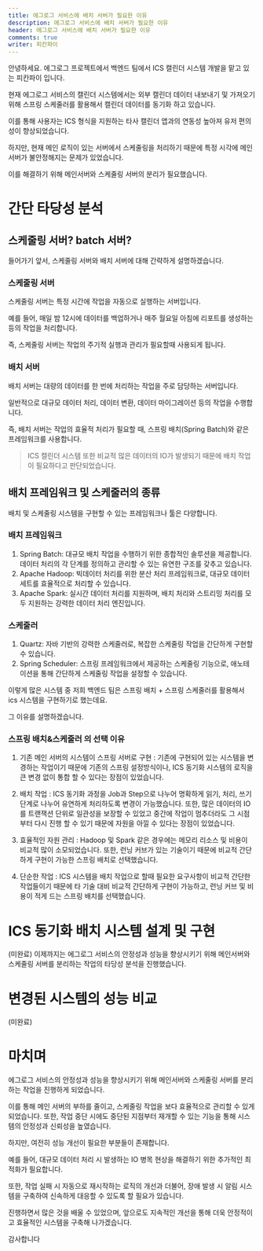 ```yaml
---
title: 에그로그 서비스에 배치 서버가 필요한 이유
description: 에그로그 서비스에 배치 서버가 필요한 이유
header: 에그로그 서비스에 배치 서버가 필요한 이유
comments: true
writer: 피칸파이
---
```


안녕하세요. 에그로그 프로젝트에서 백엔드 팀에서 ICS 캘린더 시스템 개발을 맡고 있는 피칸파이 입니다.

현재 에그로그 서비스의 캘린더 시스템에서는 외부 캘린더 데이터 내보내기 및 가져오기 위해 스프링 스케줄러를 활용해서 캘린더 데이터를 동기화 하고 있습니다.

이를 통해 사용자는 ICS 형식을 지원하는 타사 캘린더 앱과의 연동성 높아져 유저 편의성이 향상되었습니다.

하지만, 현재 메인 로직이 있는 서버에서 스케줄링을 처리하기 때문에 특정 시각에 메인 서버가 불안정해지는 문제가 있었습니다.

이를 해결하기 위해 메인서버와 스케줄링 서버의 분리가 필요했습니다.
 
# 간단 타당성 분석

## 스케줄링 서버? batch 서버? 

들어가기 앞서, 스케줄링 서버와 배치 서버에 대해 간략하게 설명하겠습니다.

### 스케줄링 서버

스케줄링 서버는 특정 시간에 작업을 자동으로 실행하는 서버입니다. 

예를 들어, 매일 밤 12시에 데이터를 백업하거나 매주 월요일 아침에 리포트를 생성하는 등의 작업을 처리합니다. 

즉, 스케줄링 서버는 작업의 주기적 실행과 관리가 필요할때 사용되게 됩니다.

### 배치 서버

배치 서버는 대량의 데이터를 한 번에 처리하는 작업을 주로 담당하는 서버입니다.

일반적으로 대규모 데이터 처리, 데이터 변환, 데이터 마이그레이션 등의 작업을 수행합니다.

즉, 배치 서버는 작업의 효율적 처리가 필요할 때, 스프링 배치(Spring Batch)와 같은 프레임워크를 사용합니다.

> ICS 캘린더 시스템 또한 비교적 많은 데이터의 IO가 발생되기 때문에 배치 작업이 필요하다고 판단되었습니다.

## 배치 프레임워크 및 스케줄러의 종류

배치 및 스케줄링 시스템을 구현할 수 있는 프레임워크나 툴은 다양합니다.

### 배치 프레임워크
1. Spring Batch: 대규모 배치 작업을 수행하기 위한 종합적인 솔루션을 제공합니다. 데이터 처리의 각 단계를 정의하고 관리할 수 있는 유연한 구조를 갖추고 있습니다.
2. Apache Hadoop: 빅데이터 처리를 위한 분산 처리 프레임워크로, 대규모 데이터 세트를 효율적으로 처리할 수 있습니다. 
3. Apache Spark: 실시간 데이터 처리를 지원하며, 배치 처리와 스트리밍 처리를 모두 지원하는 강력한 데이터 처리 엔진입니다.

### 스케줄러
1. Quartz: 자바 기반의 강력한 스케줄러로, 복잡한 스케줄링 작업을 간단하게 구현할 수 있습니다.
2. Spring Scheduler: 스프링 프레임워크에서 제공하는 스케줄링 기능으로, 애노테이션을 통해 간단하게 스케줄링 작업을 설정할 수 있습니다.


이렇게 많은 시스템 중 저희 백엔드 팀은 스프링 배치 + 스프링 스케줄러를 활용해서 ics 시스템을 구현하기로 했는데요.

그 이유를 설명하겠습니다.

### 스프링 배치&스케줄러 의 선택 이유

1. 기존 메인 서버의 시스템이 스프링 서버로 구현
   : 기존에 구현되어 있는 시스템을 변경하는 작업이기 때문에 기존의 스프링 설정방식이나, ICS 동기화 시스템의 로직을 큰 변경 없이 통합 할 수 있다는 장점이 있었습니다. 

2. 배치 작업
   : ICS 동기화 과정을 Job과 Step으로 나누어 명확하게 읽기, 처리, 쓰기 단계로 나누어 유연하게 처리하도록 변경이 가능했습니다. 또한, 많은 데이터의 IO를 트랜잭션 단위로 일관성을 보장할 수 있었고 중간에 작업이 멈추더라도 그 시점부터 다시 진행 할 수 있기 때문에 자원을 아낄 수 있다는 장점이 있었습니다.

3. 효율적인 자원 관리
   : Hadoop 및 Spark 같은 경우에는 메모리 리소스 및 비용이 비교적 많이 소모되었습니다. 또한, 런닝 커브가 있는 기술이기 때문에 비교적 간단하게 구현이 가능한 스프링 배치로 선택했습니다.

4. 단순한 작업
   : ICS 시스템을 배치 작업으로 할때 필요한 요구사항이 비교적 간단한 작업들이기 때문에 타 기술 대비 비교적 간단하게 구현이 가능하고, 런닝 커브 및 비용이 적게 드는 스프링 배치를 선택했습니다. 




# ICS 동기화 배치 시스템 설계 및 구현
(미완료)
이제까지는 에그로그 서비스의 안정성과 성능을 향상시키기 위해 메인서버와 스케줄링 서버를 분리하는 작업의 타당성 분석을 진행했습니다.





# 변경된 시스템의 성능 비교
(미완료)


# 마치며
에그로그 서비스의 안정성과 성능을 향상시키기 위해 메인서버와 스케줄링 서버를 분리하는 작업을 진행하게 되었습니다.

이를 통해 메인 서버의 부하를 줄이고, 스케줄링 작업을 보다 효율적으로 관리할 수 있게 되었습니다.
또한, 작업 중단 시에도 중단된 지점부터 재개할 수 있는 기능을 통해 시스템의 안정성과 신뢰성을 높였습니다.

하지만, 여전히 성능 개선이 필요한 부분들이 존재합니다.

예를 들어, 대규모 데이터 처리 시 발생하는 IO 병목 현상을 해결하기 위한 추가적인 최적화가 필요합니다.

또한, 작업 실패 시 자동으로 재시작하는 로직의 개선과 더불어, 장애 발생 시 알림 시스템을 구축하여 신속하게 대응할 수 있도록 할 필요가 있습니다.

진행하면서 많은 것을 배울 수 있었으며, 앞으로도 지속적인 개선을 통해 더욱 안정적이고 효율적인 시스템을 구축해 나가겠습니다. 

감사합니다